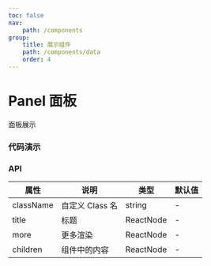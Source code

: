 ```yaml
---
toc: false
nav:
    path: /components
group:
    title: 展示组件
    path: /components/data
    order: 4
---
```


# Panel 面板

面板展示

### 代码演示

<code src="./demo/index.tsx"></code>

### API

| 属性      | 说明            | 类型      | 默认值 |
| --------- | --------------- | --------- | ------ |
| className | 自定义 Class 名 | string    | -      |
| title     | 标题            | ReactNode | -      |
| more      | 更多渲染        | ReactNode | -      |
| children  | 组件中的内容    | ReactNode | -      |
